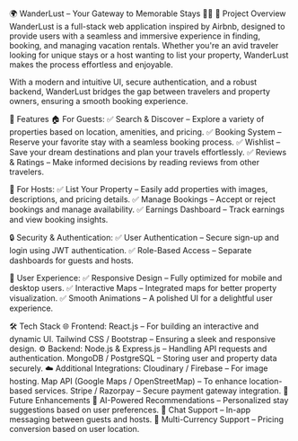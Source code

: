 🌍 WanderLust – Your Gateway to Memorable Stays 🏡✨
📌 Project Overview
WanderLust is a full-stack web application inspired by Airbnb, designed to provide users with a seamless and immersive experience in finding, booking, and managing vacation rentals. Whether you're an avid traveler looking for unique stays or a host wanting to list your property, WanderLust makes the process effortless and enjoyable.

With a modern and intuitive UI, secure authentication, and a robust backend, WanderLust bridges the gap between travelers and property owners, ensuring a smooth booking experience.

🚀 Features
🏠 For Guests:
✅ Search & Discover – Explore a variety of properties based on location, amenities, and pricing.
✅ Booking System – Reserve your favorite stay with a seamless booking process.
✅ Wishlist – Save your dream destinations and plan your travels effortlessly.
✅ Reviews & Ratings – Make informed decisions by reading reviews from other travelers.

🏡 For Hosts:
✅ List Your Property – Easily add properties with images, descriptions, and pricing details.
✅ Manage Bookings – Accept or reject bookings and manage availability.
✅ Earnings Dashboard – Track earnings and view booking insights.

🔒 Security & Authentication:
✅ User Authentication – Secure sign-up and login using JWT authentication.
✅ Role-Based Access – Separate dashboards for guests and hosts.

🎨 User Experience:
✅ Responsive Design – Fully optimized for mobile and desktop users.
✅ Interactive Maps – Integrated maps for better property visualization.
✅ Smooth Animations – A polished UI for a delightful user experience.

🛠 Tech Stack
🌐 Frontend:
React.js – For building an interactive and dynamic UI.
Tailwind CSS / Bootstrap – Ensuring a sleek and responsive design.
⚙ Backend:
Node.js & Express.js – Handling API requests and authentication.
MongoDB / PostgreSQL – Storing user and property data securely.
☁️ Additional Integrations:
Cloudinary / Firebase – For image hosting.
Map API (Google Maps / OpenStreetMap) – To enhance location-based services.
Stripe / Razorpay – Secure payment gateway integration.
🎯 Future Enhancements
🚀 AI-Powered Recommendations – Personalized stay suggestions based on user preferences.
🚀 Chat Support – In-app messaging between guests and hosts.
🚀 Multi-Currency Support – Pricing conversion based on user location.


